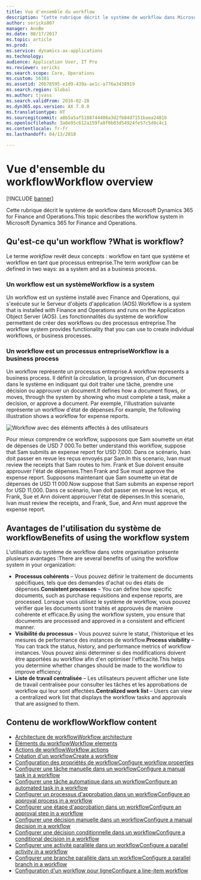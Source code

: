 ```yaml
---
title: Vue d'ensemble du workflow
description: "Cette rubrique décrit le système de workflow dans Microsoft Dynamics 365 for Finance and Operations."
author: sericks007
manager: AnnBe
ms.date: 08/17/2017
ms.topic: article
ms.prod: 
ms.service: dynamics-ax-applications
ms.technology: 
audience: Application User, IT Pro
ms.reviewer: sericks
ms.search.scope: Core, Operations
ms.custom: 56381
ms.assetid: 20b78595-e1d9-439a-ae1c-a776a3438919
ms.search.region: Global
ms.author: tjvass
ms.search.validFrom: 2016-02-28
ms.dyn365.ops.version: AX 7.0.0
ms.translationtype: HT
ms.sourcegitcommit: a8b5a5af5108744406a3d2fb84d7151baea2481b
ms.openlocfilehash: 3a0e95c612a159fa8f0b03d54924fe57c5d0c4c1
ms.contentlocale: fr-fr
ms.lasthandoff: 04/13/2018

---
```


# <a name="workflow-overview"></a><span data-ttu-id="71d8f-103">Vue d'ensemble du workflow</span><span class="sxs-lookup"><span data-stu-id="71d8f-103">Workflow overview</span></span>

[!INCLUDE [banner](../includes/banner.md)]

<span data-ttu-id="71d8f-104">Cette rubrique décrit le système de workflow dans Microsoft Dynamics 365 for Finance and Operations.</span><span class="sxs-lookup"><span data-stu-id="71d8f-104">This topic describes the workflow system in Microsoft Dynamics 365 for Finance and Operations.</span></span>

<a name="what-is-workflow"></a><span data-ttu-id="71d8f-105">Qu'est-ce qu'un workflow ?</span><span class="sxs-lookup"><span data-stu-id="71d8f-105">What is workflow?</span></span>
-----------------

<span data-ttu-id="71d8f-106">Le terme *workflow* revêt deux concepts : workflow en tant que système et workflow en tant que processus entreprise.</span><span class="sxs-lookup"><span data-stu-id="71d8f-106">The term *workflow* can be defined in two ways: as a system and as a business process.</span></span>
### <a name="workflow-is-a-system"></a><span data-ttu-id="71d8f-107">Un workflow est un système</span><span class="sxs-lookup"><span data-stu-id="71d8f-107">Workflow is a system</span></span>

<span data-ttu-id="71d8f-108">Un workflow est un système installé avec Finance and Operations, qui s'exécute sur le Serveur d'objets d'application (AOS).</span><span class="sxs-lookup"><span data-stu-id="71d8f-108">Workflow is a system that is installed with Finance and Operations and runs on the Application Object Server (AOS).</span></span> <span data-ttu-id="71d8f-109">Les fonctionnalités du système de workflow permettent de créer des workflows ou des processus entreprise.</span><span class="sxs-lookup"><span data-stu-id="71d8f-109">The workflow system provides functionality that you can use to create individual workflows, or business processes.</span></span>

### <a name="workflow-is-a-business-process"></a><span data-ttu-id="71d8f-110">Un workflow est un processus entreprise</span><span class="sxs-lookup"><span data-stu-id="71d8f-110">Workflow is a business process</span></span>

<span data-ttu-id="71d8f-111">Un workflow représente un processus entreprise.</span><span class="sxs-lookup"><span data-stu-id="71d8f-111">A workflow represents a business process.</span></span> <span data-ttu-id="71d8f-112">Il définit la circulation, la progression, d'un document dans le système en indiquant qui doit traiter une tâche, prendre une décision ou approuver un document.</span><span class="sxs-lookup"><span data-stu-id="71d8f-112">It defines how a document flows, or moves, through the system by showing who must complete a task, make a decision, or approve a document.</span></span> <span data-ttu-id="71d8f-113">Par exemple, l'illustration suivante représente un workflow d'état de dépenses.</span><span class="sxs-lookup"><span data-stu-id="71d8f-113">For example, the following illustration shows a workflow for expense reports.</span></span> 

![Workflow avec des éléments affectés à des utilisateurs](./media/workflow_user.gif) 

<span data-ttu-id="71d8f-115">Pour mieux comprendre ce workflow, supposons que Sam soumette un état de dépenses de USD 7 000.</span><span class="sxs-lookup"><span data-stu-id="71d8f-115">To better understand this workflow, suppose that Sam submits an expense report for USD 7,000.</span></span> <span data-ttu-id="71d8f-116">Dans ce scénario, Ivan doit passer en revue les reçus envoyés par Sam.</span><span class="sxs-lookup"><span data-stu-id="71d8f-116">In this scenario, Ivan must review the receipts that Sam routes to him.</span></span> <span data-ttu-id="71d8f-117">Frank et Sue doivent ensuite approuver l'état de dépenses.</span><span class="sxs-lookup"><span data-stu-id="71d8f-117">Then Frank and Sue must approve the expense report.</span></span> <span data-ttu-id="71d8f-118">Supposons maintenant que Sam soumette un état de dépenses de USD 11 000.</span><span class="sxs-lookup"><span data-stu-id="71d8f-118">Now suppose that Sam submits an expense report for USD 11,000.</span></span> <span data-ttu-id="71d8f-119">Dans ce scénario, Ivan doit passer en revue les reçus, et Frank, Sue et Ann doivent approuver l'état de dépenses.</span><span class="sxs-lookup"><span data-stu-id="71d8f-119">In this scenario, Ivan must review the receipts, and Frank, Sue, and Ann must approve the expense report.</span></span>

## <a name="benefits-of-using-the-workflow-system"></a><span data-ttu-id="71d8f-120">Avantages de l'utilisation du système de workflow</span><span class="sxs-lookup"><span data-stu-id="71d8f-120">Benefits of using the workflow system</span></span>

<span data-ttu-id="71d8f-121">L'utilisation du système de workflow dans votre organisation présente plusieurs avantages :</span><span class="sxs-lookup"><span data-stu-id="71d8f-121">There are several benefits of using the workflow system in your organization:</span></span>
-   <span data-ttu-id="71d8f-122">**Processus cohérents** – Vous pouvez définir le traitement de documents spécifiques, tels que des demandes d'achat ou des états de dépenses.</span><span class="sxs-lookup"><span data-stu-id="71d8f-122">**Consistent processes** – You can define how specific documents, such as purchase requisitions and expense reports, are processed.</span></span> <span data-ttu-id="71d8f-123">Lorsque vous utilisez le système de workflow, vous pouvez vérifier que les documents sont traités et approuvés de manière cohérente et efficace.</span><span class="sxs-lookup"><span data-stu-id="71d8f-123">By using the workflow system, you ensure that documents are processed and approved in a consistent and efficient manner.</span></span>
-   <span data-ttu-id="71d8f-124">**Visibilité du processus** – Vous pouvez suivre le statut, l'historique et les mesures de performance des instances de workflow.</span><span class="sxs-lookup"><span data-stu-id="71d8f-124">**Process visibility** – You can track the status, history, and performance metrics of workflow instances.</span></span> <span data-ttu-id="71d8f-125">Vous pouvez ainsi déterminer si des modifications doivent être apportées au workflow afin d'en optimiser l'efficacité.</span><span class="sxs-lookup"><span data-stu-id="71d8f-125">This helps you determine whether changes should be made to the workflow to improve efficiency.</span></span>
-   <span data-ttu-id="71d8f-126">**Liste de travail centralisée** – Les utilisateurs peuvent afficher une liste de travail centralisée pour consulter les tâches et les approbations de workflow qui leur sont affectées.</span><span class="sxs-lookup"><span data-stu-id="71d8f-126">**Centralized work list** – Users can view a centralized work list that displays the workflow tasks and approvals that are assigned to them.</span></span>


## <a name="workflow-content"></a><span data-ttu-id="71d8f-127">Contenu de workflow</span><span class="sxs-lookup"><span data-stu-id="71d8f-127">Workflow content</span></span>

+ [<span data-ttu-id="71d8f-128">Architecture de workflow</span><span class="sxs-lookup"><span data-stu-id="71d8f-128">Workflow architecture</span></span>](workflow-system-architecture.md)
+ [<span data-ttu-id="71d8f-129">Éléments du workflow</span><span class="sxs-lookup"><span data-stu-id="71d8f-129">Workflow elements</span></span>](workflow-elements.md)
+ [<span data-ttu-id="71d8f-130">Actions de workflow</span><span class="sxs-lookup"><span data-stu-id="71d8f-130">Workflow actions</span></span>](workflow-actions.md)
+ [<span data-ttu-id="71d8f-131">Création d'un workflow</span><span class="sxs-lookup"><span data-stu-id="71d8f-131">Create a workflow</span></span>](create-workflow.md)
+ [<span data-ttu-id="71d8f-132">Configuration des propriétés de workflow</span><span class="sxs-lookup"><span data-stu-id="71d8f-132">Configure workflow properties</span></span>](configure-workflow-properties.md)
+ [<span data-ttu-id="71d8f-133">Configurer une tâche manuelle dans un workflow</span><span class="sxs-lookup"><span data-stu-id="71d8f-133">Configure a manual task in a workflow</span></span>](configure-manual-task-workflow.md)
+ [<span data-ttu-id="71d8f-134">Configurer une tâche automatique dans un workflow</span><span class="sxs-lookup"><span data-stu-id="71d8f-134">Configure an automated task in a workflow</span></span>](configure-automated-task-workflow.md)
+ [<span data-ttu-id="71d8f-135">Configurer un processus d'approbation dans un workflow</span><span class="sxs-lookup"><span data-stu-id="71d8f-135">Configure an approval process in a workflow</span></span>](configure-approval-process-workflow.md)
+ [<span data-ttu-id="71d8f-136">Configurer une étape d'approbation dans un workflow</span><span class="sxs-lookup"><span data-stu-id="71d8f-136">Configure an approval step in a workflow</span></span>](configure-approval-step-workflow.md)
+ [<span data-ttu-id="71d8f-137">Configurer une décision manuelle dans un workflow</span><span class="sxs-lookup"><span data-stu-id="71d8f-137">Configure a manual decision in a workflow</span></span>](configure-manual-decision-workflow.md)
+ [<span data-ttu-id="71d8f-138">Configurer une décision conditionnelle dans un workflow</span><span class="sxs-lookup"><span data-stu-id="71d8f-138">Configure a conditional decision in a workflow</span></span>](configure-conditional-decision-workflow.md)
+ [<span data-ttu-id="71d8f-139">Configurer une activité parallèle dans un workflow</span><span class="sxs-lookup"><span data-stu-id="71d8f-139">Configure a parallel activity in a workflow</span></span>](configure-parallel-activity-workflow.md)
+ [<span data-ttu-id="71d8f-140">Configurer une branche parallèle dans un workflow</span><span class="sxs-lookup"><span data-stu-id="71d8f-140">Configure a parallel branch in a workflow</span></span>](configure-parallel-branch-workflow.md)
+ [<span data-ttu-id="71d8f-141">Configuration d'un workflow pour ligne</span><span class="sxs-lookup"><span data-stu-id="71d8f-141">Configure a line-item workflow</span></span>](configure-line-item-workflow.md)

